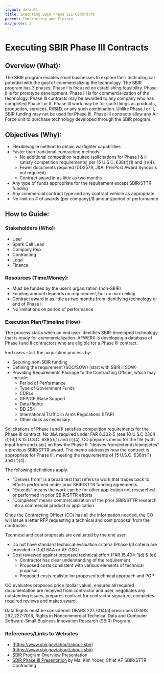 ```yaml
---
layout: default
title: Executing SBIR Phase III Contracts
parent: Contracting and Finance
nav_order: 3
---
```


# Executing SBIR Phase III Contracts

## Overview (What):

The SBIR program enables small businesses to explore their technological potential with the goal of commercializing the technology.  The SBIR program has 3 phases: Phase I is focused on establishing feasibility.  Phase II is for prototype development.  Phase III is for commercialization of the technology.  Phase III contracts may be awarded to any company who has completed Phase I or II.  Phase III work may be for such things as products, production, services, R/R&D, or any such combination.  Unlike Phase I or II, SBIR funding may not be used for Phase III.  Phase III contracts allow any Air Force unit to purchase technology developed through the SBIR program.

## Objectives (Why):

*   Flexible/agile method to obtain warfighter capabilities
*   Faster than traditional contracting methods
    *   No additional competition required (solicitations for Phase I & II satisfy competition requirements) per 15 U.S.C. 638(r)(1) and (r)(4).
    *   Fewer documents required (DD2579, J&A, Pre/Post Award Synopsis not required)
    *   Contract award in as little as two months
*   Any type of funds appropriate for the requirement except SBIR/STTR funding
*   Any commercial contract type and any contract vehicle as appropriate
*   No limit on # of awards (per company)/$ amount/period of performance

## How to Guide:

### Stakeholders (Who):

*   User
*   Spark Cell Lead
*   Company Rep
*   Contracting
*   Legal
*   Finance

### Resources (Time/Money):

*   Must be funded by the user’s organization (non-SBIR)
*   Funding amount depends on requirement, but no max ceiling
*   Contract award in as little as two months from identifying technology or end of Phase II
*   No limitations on period of performance


### Execution Plan/Timeline (How):

The process starts when an end user identifies SBIR-developed technology that is ready for commercialization. AFWERX is developing a database of Phase I and II contractors who are eligible for a Phase III contract.

End users start the acquisition process by:

*   Securing non-SBIR funding
*   Defining the requirement (SOO/SOW)  (start with SBIR II SOW)
*   Providing Requirements Package to the Contracting Officer, which may include:
    *   Period of Performance
    *   Type of Government Funds
    *   CDRLs
    *   GFP/GFI/Base Support
    *   Data Rights
    *   DD 254
    *   International Traffic in Arms Regulations (ITAR)
    *   Other docs as necessary

Solicitations of Phase I and II satisfies competition requirements for the Phase III contract. No J&A required under FAR 6.302-5 (see 10 U.S.C 2304 (f)(6)) & 15 U.S.C. 638(r)(1) and (r)(4).  CO prepares memo for the file (with input from end user) on how the Phase III “derives from/extends/completes” a previous SBIR/STTR award.  The memo addresses how the contract is appropriate for Phase III, meeting the requirements of 15 U.S.C. 638(r)(1) and (r)(4).

The following definitions apply:

*   “Derives from” is a broad test that refers to work that traces back to efforts performed under prior SBIR/STTR funding agreements
*   “Extends” means the work can be for other application not researched or performed in prior SBIR/STTR efforts
*   “Completes” means commercialization of the prior SBIR/STTR research into a commercial product or application

Once the Contracting Officer (CO) has all the information needed, the CO will issue a letter RFP requesting a technical and cost proposal from the contractor.

Technical and cost proposals are evaluated by the end user:

*   Do not have standard technical evaluation criteria (Phase I/II criteria are provided in DoD BAA or AF CSO)
*   Cost reviewed against proposed technical effort (FAR 15.404-1(d) & (e))
    *   Contractor has clear understanding of the requirement
    *   Proposed costs consistent with various elements of technical proposal
    *   Proposed costs realistic for proposed technical approach and POP

CO evaluates proposed price (dollar value), ensures all required documentation are received from contractor and user, negotiates any outstanding issues, prepares contract for contractor signature, completes required reviews and makes award.

Data Rights must be considered:  DFARS 227.7014(a) prescribes DFARS 252.227-7018, Rights in Noncommercial Technical Data and Computer Software-Small Business Innovation Research (SBIR) Program.

### References/Links to Websites

*  [https://www.sbir.gov/about/about-sbir](https://www.sbir.gov/about/about-sbir)
*  [SBIR Program Overview Presentation](https://www.sbir.gov/sites/default/files/SBIR%20Overview-%20DEC%202016.pptx)
*  [SBIR Phase III Presentation](https://cs2.eis.af.mil/sites/10074/afcc/AFICC/DS/Briefings/2.%20WOATS%202019%20Day%201/3.%20%20SBIR%20Phase%20III%20Brief.pptx) by Ms. Kim Yoder, Chief AF SBIR/STTR Contracting
